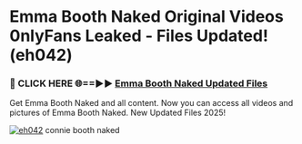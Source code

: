 # Emma Booth Naked Original Videos 0nlyFans Leaked - Files Updated! (eh042)

<h3>🔴 CLICK HERE 🌐==►► <a href="https://tinyurl.com/yckcrads" rel="nofollow">Emma Booth Naked Updated Files</a></h3>

Get Emma Booth Naked and all content. Now you can access all videos and pictures of Emma Booth Naked. New Updated Files 2025!

[![eh042](https://i.imgur.com/hpKpOFt.gif)](https://tinyurl.com/yckcrads)
connie booth naked